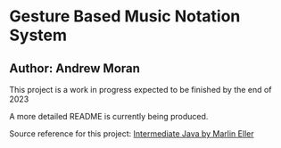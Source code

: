 # Gesture Based Music Notation System  
## Author: Andrew Moran  
This project is a work in progress expected to be finished by the end of 2023  

A more detailed README is currently being produced.

Source reference for this project: [Intermediate Java by Marlin Eller](https://depts.washington.edu/cprogs/BCS/Books/BCS_MidJava.html)
